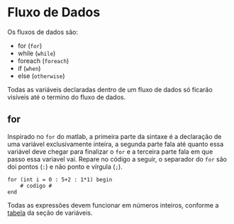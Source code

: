 # Fluxo de Dados

Os fluxos de dados são:
- for (`for`)
- while (`while`)
- foreach (`foreach`)
- if (`when`)
- else (`otherwise`)

Todas as variáveis declaradas dentro de um fluxo de dados só ficarão visíveis até o termino do fluxo de dados.

## for
Inspirado no `for` do matlab, a primeira parte da sintaxe é a declaração de uma variável exclusivamente inteira, a segunda parte fala até quanto essa variável deve chegar para finalizar o `for` e a terceira parte fala em que passo essa variavel vai. Repare no código a seguir, o separador do `for` são doi pontos (`:`) e não ponto e vírgula (`;`).

```
for (int i = 0 : 5+2 : 1*1) begin
    # codigo #
end
```
Todas as expressões devem funcionar em números inteiros, conforme a <a href="./var.md/#tabelaTipo">tabela</a> da seção de variáveis.